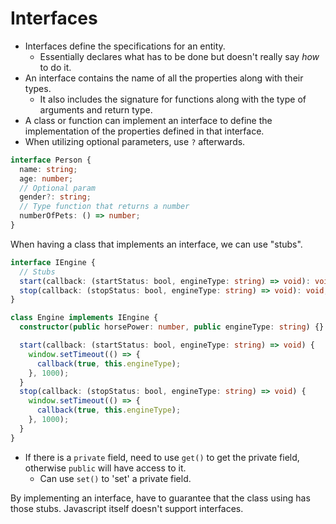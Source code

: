 # Interfaces

- Interfaces define the specifications for an entity.
  - Essentially declares what has to be done but doesn't really say _how_ to do it.
- An interface contains the name of all the properties along with their types.
  - It also includes the signature for functions along with the type of arguments and return type.
- A class or function can implement an interface to define the implementation of the properties defined in that interface.
- When utilizing optional parameters, use `?` afterwards.

```typescript
interface Person {
  name: string;
  age: number;
  // Optional param
  gender?: string;
  // Type function that returns a number
  numberOfPets: () => number;
}
```

When having a class that implements an interface, we can use "stubs".

```typescript
interface IEngine {
  // Stubs
  start(callback: (startStatus: bool, engineType: string) => void): void;
  stop(callback: (stopStatus: bool, engineType: string) => void): void;
}

class Engine implements IEngine {
  constructor(public horsePower: number, public engineType: string) {}

  start(callback: (startStatus: bool, engineType: string) => void) {
    window.setTimeout(() => {
      callback(true, this.engineType);
    }, 1000);
  }
  stop(callback: (stopStatus: bool, engineType: string) => void) {
    window.setTimeout(() => {
      callback(true, this.engineType);
    }, 1000);
  }
}
```

- If there is a `private` field, need to use `get()` to get the private field, otherwise `public` will have access to it.
  - Can use `set()` to 'set' a private field.

By implementing an interface, have to guarantee that the class using has those stubs. Javascript itself doesn't support interfaces.
